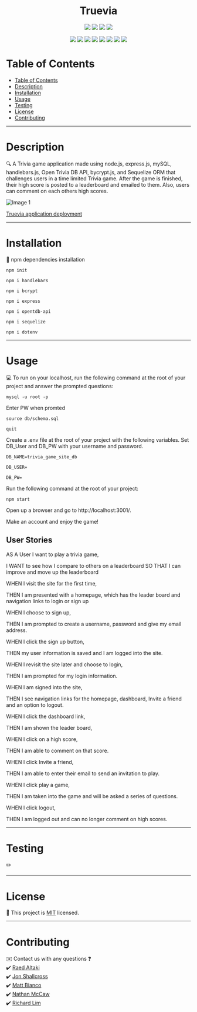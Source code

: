 <h1 align="center">Truevia</h1>
  
<p align="center">
    <img src="https://img.shields.io/github/repo-size/Group3bootcamp/Truevia-Game" />
    <img src="https://img.shields.io/github/languages/top/Group3bootcamp/Truevia-Game"  />
    <img src="https://img.shields.io/github/issues/Group3bootcamp/Truevia-Game" />
    <img src="https://img.shields.io/github/last-commit/Group3bootcamp/Truevia-Game" >
</p>
  
<p align="center">
    <img src="https://img.shields.io/badge/javascript-red" />
    <img src="https://img.shields.io/badge/express-orange" />
    <img src="https://img.shields.io/badge/sequelize-yellow"  />
    <img src="https://img.shields.io/badge/handlebars-green"  />
    <img src="https://img.shields.io/badge/dotenv-celadon"  />
    <img src="https://img.shields.io/badge/opentdb_api-blue"  />
    <img src="https://img.shields.io/badge/bycrpt-purple" />
    <img src="https://img.shields.io/badge/mySQL-magenta" />
</p>

# Table of Contents
- [Table of Contents](#table-of-contents)
- [Description](#description)
- [Installation](#installation)
- [Usage](#usage)
- [Testing](#testing)
- [License](#license)
- [Contributing](#contributing)

-----

# Description

🔍 A Trivia game application made using node.js, express.js, mySQL, handlebars.js, Open Trivia DB API, bycrypt.js, and Sequelize ORM that challenges users in a time limited Trivia game. After the game is finished, their high score is posted to a leaderboard and emailed to them. Also, users can comment on each others high scores.

![Image 1](./public/images/truevia-game.gif)

[Truevia application deployment](https://mysterious-coast-93940.herokuapp.com/)

-----

# Installation

💾 npm dependencies installation

`npm init`

`npm i handlebars`

`npm i bcrypt`

`npm i express`

`npm i opentdb-api`

`npm i sequelize`

`npm i dotenv`

-----

# Usage

💻 To run on your localhost, run the following command at the root of your project and answer the prompted questions:

`mysql -u root -p`

Enter PW when promted

`source db/schema.sql`

`quit`

Create a .env file at the root of your project with the following variables. Set DB_User and DB_PW with your username and password.

`DB_NAME=trivia_game_site_db`

`DB_USER=`

`DB_PW=`

Run the following command at the root of your project:

`npm start`

Open up a browser and go to http://localhost:3001/.

Make an account and enjoy the game!

## User Stories

AS A User I want to play a trivia game,

I WANT to see how I compare to others on a leaderboard
SO THAT I can improve and move up the leaderboard

WHEN I visit the site for the first time,

THEN I am presented with a homepage, which has the leader board and navigation links to login or sign up

WHEN I choose to sign up,

THEN I am prompted to create a username, password and give my email address.

WHEN I click the sign up button,

THEN my user information is saved and I am logged into the site.

WHEN I revisit the site later and choose to login,

THEN I am prompted for my login information.

WHEN I am signed into the site,

THEN I see navigation links for the homepage, dashboard, Invite a friend and an option to logout.

WHEN  I click the dashboard link,

THEN I am shown the leader board,

WHEN  I click on a high score,

THEN  I am able to comment on that score.

WHEN I click Invite a friend,

THEN I am able to enter their email to send an invitation to play.

WHEN I click play a game,

THEN I am taken into the game and will be asked a series of questions.

WHEN I click logout,

THEN I am logged out and can no longer comment on high scores.


-----

# Testing
✏️ <!--Any testing done?-->

-----

# License
📝 This project is [MIT](https://opensource.org/licenses/MIT) licensed.<br />

-----

# Contributing
✉️ Contact us with any questions ❓ <br>
✔️ [Raed Altaki](https://github.com/raedaltaki) <br>
✔️ [Jon Shallcross](https://github.com/jshallcross) <br>
✔️ [Matt Bianco](https://github.com/matthewAbianco) <br>
✔️ [Nathan McCaw](https://github.com/checkers-GM)<br>
✔️ [Richard Lim](https://github.com/lim95)